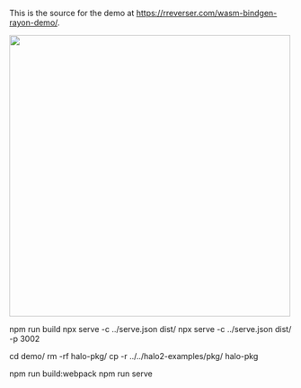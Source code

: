 This is the source for the demo at https://rreverser.com/wasm-bindgen-rayon-demo/.

<img src="https://user-images.githubusercontent.com/557590/113038444-7177eb00-918e-11eb-855b-300a582696e9.gif" width="500" />

npm run build
npx serve -c ../serve.json dist/
npx serve -c ../serve.json dist/ -p 3002

cd demo/
rm -rf halo-pkg/
cp -r ../../halo2-examples/pkg/ halo-pkg

npm run build:webpack
npm run serve